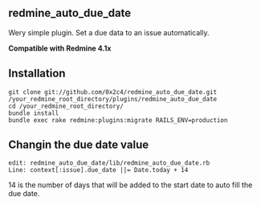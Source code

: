 ## redmine_auto_due_date
Wery simple plugin. 
Set a due data to an issue automatically. 

**Compatible with Redmine 4.1x**

## Installation
	git clone git://github.com/0x2c4/redmine_auto_due_date.git /your_redmine_root_directory/plugins/redmine_auto_due_date
	cd /your_redmine_root_directory/
	bundle install
	bundle exec rake redmine:plugins:migrate RAILS_ENV=production

## Changin the due date value
	edit: redmine_auto_due_date/lib/redmine_auto_due_date.rb
	Line: context[:issue].due_date ||= Date.today + 14
14 is the number of days that will be added to the start date to auto fill the due date.
